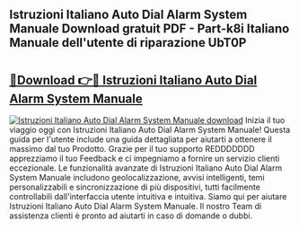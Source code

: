 ## Istruzioni Italiano Auto Dial Alarm System Manuale Download gratuit PDF - Part-k8i Italiano Manuale dell'utente di riparazione UbT0P

# <h2><a href="http://dfd9yz.blite.top/?on=Istruzioni+Italiano+Auto+Dial+Alarm+System+Manuale">🔗Download 👉🔴 Istruzioni Italiano Auto Dial Alarm System Manuale</a></h2>

[![Istruzioni Italiano Auto Dial Alarm System Manuale download](https://i.imgur.com/lujVjoI.png)](http://dfd9yz.blite.top/?on=Istruzioni+Italiano+Auto+Dial+Alarm+System+Manuale)
Inizia il tuo viaggio oggi con Istruzioni Italiano Auto Dial Alarm System Manuale! Questa guida per l'utente include una guida dettagliata per aiutarti a ottenere il massimo dal tuo Prodotto. Grazie per il tuo supporto REDDDDDDD apprezziamo il tuo Feedback e ci impegniamo a fornire un servizio clienti eccezionale. Le funzionalità avanzate di Istruzioni Italiano Auto Dial Alarm System Manuale includono geolocalizzazione, avvisi intelligenti, temi personalizzabili e sincronizzazione di più dispositivi, tutti facilmente controllabili dall'interfaccia utente intuitiva e intuitiva. Siamo qui per aiutare Istruzioni Italiano Auto Dial Alarm System Manuale. Il nostro Team di assistenza clienti è pronto ad aiutarti in caso di domande o dubbi.
